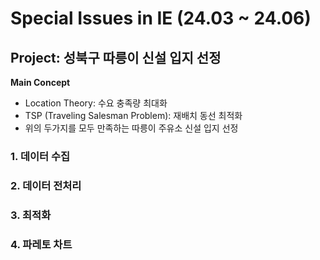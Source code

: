 # Special Issues in IE (24.03 ~ 24.06)

## Project: 성북구 따릉이 신설 입지 선정

**Main Concept**
  - Location Theory: 수요 충족량 최대화
  - TSP (Traveling Salesman Problem): 재배치 동선 최적화
  - 위의 두가지를 모두 만족하는 따릉이 주유소 신설 입지 선정

### 1. 데이터 수집

### 2. 데이터 전처리


### 3. 최적화

### 4. 파레토 차트
